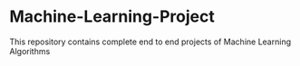 # Machine-Learning-Project
This repository contains complete end to end projects of Machine Learning Algorithms
